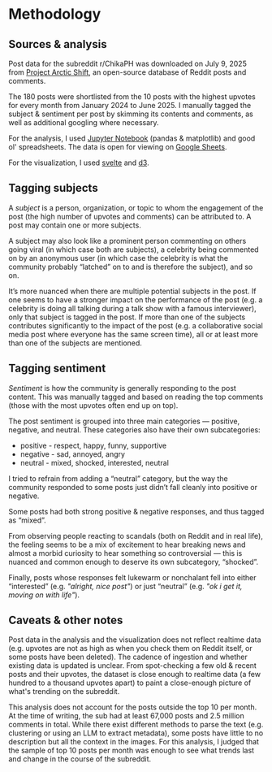 # Methodology

## Sources & analysis
Post data for the subreddit r/ChikaPH was downloaded on July 9, 2025 from [Project Arctic Shift](https://github.com/ArthurHeitmann/arctic_shift),
an open-source database of Reddit posts and comments.

The 180 posts were shortlisted from the 10 posts with the highest upvotes for every month from January 2024 to June 2025.
I manually tagged the subject & sentiment per post by skimming its contents and comments, as well as additional googling where necessary.

For the analysis, I used [Jupyter Notebook](https://jupyter.org/) (pandas & matplotlib) and good ol' spreadsheets. The data is open for viewing on [Google Sheets](https://docs.google.com/spreadsheets/d/1YCpPq1cJOcVlOwFJCc80GHa0vuwAEkitCfcAZa0Mdrw/edit?usp=sharing).

For the visualization, I used [svelte](https://svelte.dev/) and [d3](https://d3js.org/).

## Tagging subjects

A *subject* is a person, organization, or topic to whom the engagement of the post (the high number of upvotes and comments) can be attributed to. A post may contain one or more subjects.

A subject may also look like a prominent person commenting on others going viral (in which case both are subjects), a celebrity being commented on by an anonymous user (in which case the celebrity is what the community probably “latched” on to and is therefore the subject), and so on.

It’s more nuanced when there are multiple potential subjects in the post. If one seems to have a stronger impact on the performance of the post (e.g. a celebrity is doing all talking during a talk show with a famous interviewer), only that subject is tagged in the post. If more than one of the subjects contributes significantly to the impact of the post (e.g. a collaborative social media post where everyone has the same screen time), all or at least more than one of the subjects are mentioned.

## Tagging sentiment

*Sentiment* is how the community is generally responding to the post content. This was manually tagged and based on reading the top comments (those with the most upvotes often end up on top).

The post sentiment is grouped into three main categories — positive, negative, and neutral. These categories also have their own subcategories:

- positive - respect, happy, funny, supportive
- negative - sad, annoyed, angry
- neutral - mixed, shocked, interested, neutral

I tried to refrain from adding a “neutral” category, but the way the community responded to some posts just didn’t fall cleanly into positive or negative.

Some posts had both strong positive & negative responses, and thus tagged as “mixed”.

From observing people reacting to scandals (both on Reddit and in real life), the feeling seems to be a mix of excitement to hear breaking news and almost a morbid curiosity to hear something so controversial — this is nuanced and common enough to deserve its own subcategory, “shocked”.

Finally, posts whose responses felt lukewarm or nonchalant fell into either “interested” (e.g. *"alright, nice post"*) or just “neutral” (e.g. *"ok i get it, moving on with life"*).

## Caveats & other notes
Post data in the analysis and the visualization does not reflect realtime data (e.g. upvotes
are not as high as when you check them on Reddit itself, or some posts have been deleted). The cadence of ingestion and
whether existing data is updated is unclear. From spot-checking a few old & recent posts and their upvotes,
the dataset is close enough to realtime data (a few hundred to a thousand upvotes apart) to paint a close-enough
picture of what's trending on the subreddit.

This analysis does not account for the posts outside the top 10 per month.
At the time of writing, the sub had at least 67,000 posts and 2.5 million comments in total.
While there exist different methods to parse the text (e.g. clustering or using an LLM to extract metadata),
some posts have little to no description but all the context in the images.
For this analysis, I judged that the sample of top 10 posts per month was enough to see what trends last and change in the course of the subreddit.
